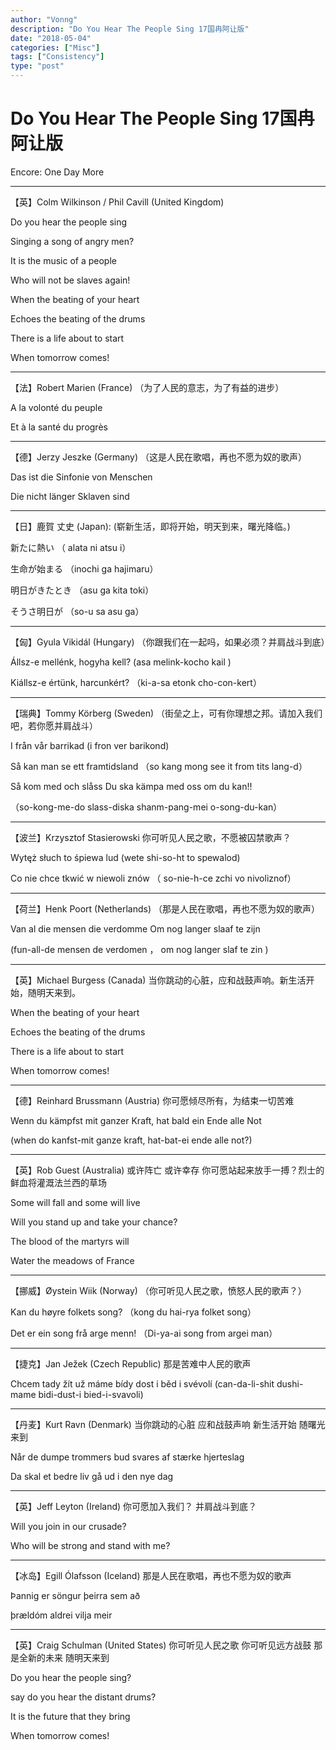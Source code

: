 ```yaml
---
author: "Vonng"
description: "Do You Hear The People Sing 17国冉阿让版"
date: "2018-05-04"
categories: ["Misc"]
tags: ["Consistency"]
type: "post"
---
```


# Do You Hear The People Sing 17国冉阿让版

Encore: One Day More



------

【英】Colm Wilkinson / Phil Cavill (United Kingdom) 

Do you hear the people sing 

Singing a song of angry men? 

It is the music of a people 

Who will not be slaves again! 

When the beating of your heart 

Echoes the beating of the drums 

There is a life about to start 

When tomorrow comes! 

------

【法】Robert Marien (France)  （为了人民的意志，为了有益的进步）

A la volonté du peuple 

Et à la santé du progrès 

------

【德】Jerzy Jeszke (Germany) （这是人民在歌唱，再也不愿为奴的歌声）

Das ist die Sinfonie von Menschen 

Die nicht länger Sklaven sind 

------

【日】鹿賀 丈史 (Japan):  (崭新生活，即将开始，明天到来，曙光降临。)

新たに熱い   （ alata ni atsu i）

生命が始まる （inochi ga hajimaru）

明日がきたとき （asu ga kita toki）

そうさ明日が （so-u sa asu ga）

------

【匈】Gyula Vikidál (Hungary) （你跟我们在一起吗，如果必须？并肩战斗到底）

Állsz-e mellénk, hogyha kell?  (asa melink-kocho kail )

Kiállsz-e értünk, harcunkért?  （ki-a-sa etonk cho-con-kert）

------

【瑞典】Tommy Körberg (Sweden)  （街垒之上，可有你理想之邦。请加入我们吧，若你愿并肩战斗）

I från vår barrikad  (i fron ver barikond)

Så kan man se ett framtidsland  （so kang mong see it from tits lang-d）

Så kom med  och  slåss Du ska   kämpa  med oss om du kan!! 

（so-kong-me-do  slass-diska shanm-pang-mei o-song-du-kan）

------

【波兰】Krzysztof Stasierowski 你可听见人民之歌，不愿被囚禁歌声？

Wytęż słuch to śpiewa lud  (wete shi-so-ht to spewalod)

Co nie chce tkwić w niewoli znów （ so-nie-h-ce zchi vo nivoliznof）

------

【荷兰】Henk Poort (Netherlands) （那是人民在歌唱，再也不愿为奴的歌声）

Van al die mensen die verdomme Om nog langer slaaf te zijn 

  (fun-all-de mensen de  verdomen ， om nog langer slaf te zin )

------

【英】Michael Burgess (Canada) 当你跳动的心脏，应和战鼓声响。新生活开始，随明天来到。

When the beating of your heart 

Echoes the beating of the drums 

There is a life about to start 

When tomorrow comes! 

------

【德】Reinhard Brussmann (Austria) 你可愿倾尽所有，为结束一切苦难

Wenn du kämpfst mit ganzer Kraft, hat bald ein Ende alle Not 

 (when do kanfst-mit ganze kraft,  hat-bat-ei  ende alle not?)



------

【英】Rob Guest (Australia) 或许阵亡 或许幸存 你可愿站起来放手一搏？烈士的鲜血将灌溉法兰西的草场

Some will fall and some will live 

Will you stand up and take your chance? 

The blood of the martyrs will 

Water the meadows of France 


------

【挪威】Øystein Wiik (Norway) （你可听见人民之歌，愤怒人民的歌声？）

Kan du høyre folkets song? （kong du hai-rya folket song）

Det er ein song frå arge menn! （Di-ya-ai song from argei man）


------

【捷克】Jan Ježek (Czech Republic) 那是苦难中人民的歌声

Chcem tady žít už máme bídy dost i běd i svévolí  (can-da-li-shit dushi-mame bidi-dust-i bied-i-svavoli)

------

【丹麦】Kurt Ravn (Denmark) 当你跳动的心脏 应和战鼓声响 新生活开始 随曙光来到

Når de dumpe trommers bud svares af stærke hjerteslag 

Da skal et bedre liv gå ud i den nye dag 

------

【英】Jeff Leyton (Ireland) 你可愿加入我们？ 并肩战斗到底？

Will you join in our crusade? 

Who will be strong and stand with me? 

------

【冰岛】Egill Ólafsson (Iceland) 那是人民在歌唱，再也不愿为奴的歌声

Þannig er söngur þeirra sem að 

þrældóm aldrei vilja meir 

------

【英】Craig Schulman (United States) 你可听见人民之歌 你可听见远方战鼓 那是全新的未来 随明天来到

Do you hear the people sing? 

say do you hear the distant drums? 

It is the future that they bring 

When tomorrow comes! 
